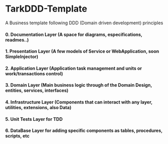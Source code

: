 # TarkDDD-Template
A Business template following DDD (Domain driven development) principles

#### 0. Documentation Layer (A space for diagrams, especifications, readmes..)
####  1. Presentation Layer (A few models of Service or WebApplication, soon SimpleInjector)
#### 2. Application Layer (Application task management and units or work/transactions control)
#### 3. Domain Layer (Main business logic through of the Domain Design, entities, services, interfaces)
#### 4. Infrastructure Layer (Components that can interact with any layer, utilities, extensions, also Data)
#### 5. Unit Tests Layer for TDD
#### 6. DataBase Layer for adding specific components as tables, procedures, scripts, etc
